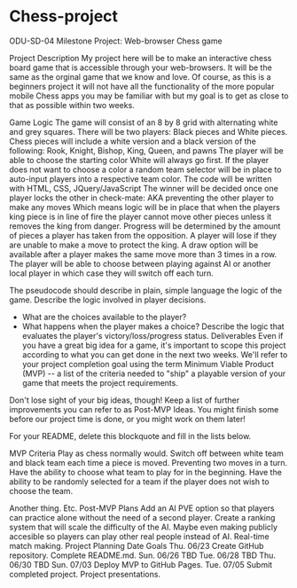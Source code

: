 # Chess-project
ODU-SD-04 Milestone Project: Web-browser Chess game

Project Description
My project here will be to make an interactive chess board game that is accessible through your web-browsers. It will be the same as the orginal game that we know and love. Of course, as this is a beginners project it will not have all the functionality of the more popular mobile Chess apps you may be familiar with but my goal is to get as close to that as possible within two weeks.

Game Logic
The game will consist of an 8 by 8 grid with alternating white and grey squares.
There will be two players: Black pieces and White pieces.
Chess pieces will include a white version and a black version of the following: Rook, Knight, Bishop, King, Queen, and pawns
The player will be able to choose the starting color White will always go first.
If the player does not want to choose a color a random team selector will be in place to auto-input players into a respective team color.
The code will be written with HTML, CSS, JQuery/JavaScript
The winner will be decided once one player locks the other in check-mate: AKA preventing the other player to make any moves 
Which means logic will be in place that when the players king piece is in line of fire the player cannot move other pieces unless it removes the king from danger.
Progress will be determined by the amount of pieces a player has taken from the opposition.
A player will lose if they are unable to make a move to protect the king.
A draw option will be available after a player makes the same move more than 3 times in a row.
The player will be able to choose between playing against AI or another local player in which case they will switch off each turn.

The pseudocode should describe in plain, simple language the logic of the game.
Describe the logic involved in player decisions. 
  - What are the choices available to the player? 
  - What happens when the player makes a choice?
Describe the logic that evaluates the player's victory/loss/progress status.
Deliverables
Even if you have a great big idea for a game, it's important to scope this project according to what you can get done in the next two weeks. We'll refer to your project completion goal using the term Minimum Viable Product (MVP) -- a list of the criteria needed to "ship" a playable version of your game that meets the project requirements.

Don't lose sight of your big ideas, though! Keep a list of further improvements you can refer to as Post-MVP Ideas. You might finish some before our project time is done, or you might work on them later!

For your README, delete this blockquote and fill in the lists below.

MVP Criteria
Play as chess normally would.
Switch off between white team and black team each time a piece is moved. Preventing two moves in a turn.
Have the ability to choose what team to play for in the beginning.
Have the ability to be randomly selected for a team if the player does not wish to choose the team.

Another thing.
Etc.
Post-MVP Plans
Add an AI PVE option so that players can practice alone without the need of a second player.
Create a ranking system that will scale the difficulty of the AI.
Maybe even making publicly accesible so players can play other real people instead of AI. Real-time match making.
Project Planning
Date	Goals
Thu. 06/23	Create GitHub repository. Complete README.md.
Sun. 06/26	TBD
Tue. 06/28	TBD
Thu. 06/30	TBD
Sun. 07/03	Deploy MVP to GitHub Pages.
Tue. 07/05	Submit completed project. Project presentations.